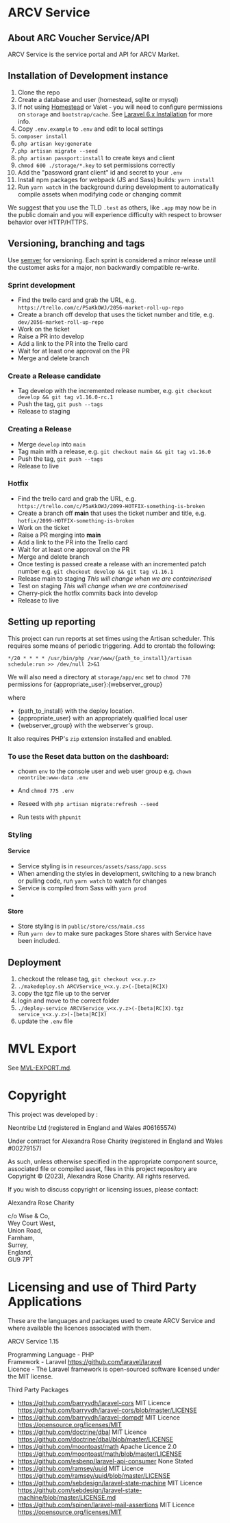 # ARCV Service

## About ARC Voucher Service/API
ARCV Service is the service portal and API for ARCV Market.

## Installation of Development instance

1. Clone the repo
2. Create a database and user (homestead, sqlite or mysql)
3. If not using [Homestead](https://laravel.com/docs/6.x/homestead) or Valet - you will need to configure permissions on `storage` and `bootstrap/cache`. See [Laravel 6.x Installation](https://laravel.com/docs/6.x) for more info.
4. Copy `.env.example` to `.env` and edit to local settings
5. `composer install`
6. `php artisan key:generate`
7. `php artisan migrate --seed`
8. `php artisan passport:install` to create keys and client
9. `chmod 600 ./storage/*.key` to set permissions correctly
10. Add the "password grant client" id and secret to your `.env`
11. Install npm packages for webpack (JS and Sass) builds: `yarn install`
12. Run `yarn watch` in the background during development to automatically compile assets when modifying code or changing commit

We suggest that you use the TLD `.test` as others, like `.app` may now be in the public domain and you will experience difficulty with respect to browser behavior over HTTP/HTTPS.

## Versioning, branching and tags

Use [semver](https://semver.org/) for versioning. Each sprint is considered a minor release until the customer asks for a major, non backwardly compatible re-write.

### Sprint development

 * Find the trello card and grab the URL, e.g. `https://trello.com/c/P5aKkOWJ/2056-market-roll-up-repo`
 * Create a branch off develop that uses the ticket number and title, e.g. `dev/2056-market-roll-up-repo`
 * Work on the ticket
 * Raise a PR into develop
 * Add a link to the PR into the Trello card
 * Wait for at least one approval on the PR
 * Merge and delete branch

### Create a Release candidate

 * Tag develop with the incremented release number, e.g. `git checkout develop && git tag v1.16.0-rc.1`
 * Push the tag, `git push --tags`
 * Release to staging

### Creating a Release

 * Merge `develop` into `main`
 * Tag main with a release, e.g. `git checkout main && git tag v1.16.0`
 * Push the tag, `git push --tags`
 * Release to live

### Hotfix

 * Find the trello card and grab the URL, e.g. `https://trello.com/c/P5aKkOWJ/2099-HOTFIX-something-is-broken`
 * Create a branch off **main** that uses the ticket number and title, e.g. `hotfix/2099-HOTFIX-something-is-broken`
 * Work on the ticket
 * Raise a PR merging into **main**
 * Add a link to the PR into the Trello card
 * Wait for at least one approval on the PR
 * Merge and delete branch
 * Once testing is passed create a release with an incremented patch number e.g. `git checkout develop && git tag v1.16.1`
 * Release main to staging *This will change when we are containerised*
 * Test on staging *This will change when we are containerised*
 * Cherry-pick the hotfix commits back into develop
 * Release to live


## Setting up reporting

This project can run reports at set times using the Artisan scheduler. This requires some means of periodic triggering. Add to crontab the following:

`*/20 * * * * /usr/bin/php /var/www/{path_to_install}/artisan schedule:run >> /dev/null 2>&1`

We will also need a directory at `storage/app/enc` set to `chmod 770` permissions for {appropriate_user}:{webserver_group}

where

- {path_to_install} with the deploy location.
- {appropriate_user} with an appropriately qualified local user
- {webserver_group} with the webserver's group.

It also requires PHP's `zip` extension installed and enabled.

### To use the Reset data button on the dashboard:
 - chown `env` to the console user and web user group e.g. `chown neontribe:www-data .env`
 - And `chmod 775 .env`

 - Reseed with `php artisan migrate:refresh --seed`
 - Run tests with `phpunit`

### Styling

#### Service

- Service styling is in `resources/assets/sass/app.scss`
- When amending the styles in development, switching to a new branch or pulling code, run `yarn watch` to watch for changes
- Service is compiled from Sass with `yarn prod`
- 
#### Store

- Store styling is in `public/store/css/main.css`
- Run `yarn dev` to make sure packages Store shares with Service have been included.

## Deployment

1. checkout the release tag, `git checkout v<x.y.z>`
2. `./makedeploy.sh ARCVService_v<x.y.z>(-[beta|RC]X)`
3. copy the tgz file up to the server
4. login and move to the correct folder
5. `./deploy-service ARCVService_v<x.y.z>(-[beta|RC]X).tgz service_v<x.y.z>(-[beta|RC]X)`
6. update the `.env` file

# MVL Export

See [MVL-EXPORT.md](./docs/MVL-EXPORT.md).

# Copyright
This project was developed by :

Neontribe Ltd (registered in England and Wales #06165574)

Under contract for Alexandra Rose Charity (registered in England and Wales #00279157)

As such, unless otherwise specified in the appropriate component source, associated file or compiled asset, files in this project repository are Copyright &copy; (2023), Alexandra Rose Charity. All rights reserved.

If you wish to discuss copyright or licensing issues, please contact:

Alexandra Rose Charity

c/o Wise & Co,\
Wey Court West,\
Union Road,\
Farnham,\
Surrey,\
England,\
GU9 7PT

# Licensing and use of Third Party Applications
These are the languages and packages used to create ARCV Service and where available the licences associated with them.

ARCV Service 1.15

Programming Language - PHP\
Framework - Laravel https://github.com/laravel/laravel \
Licence - The Laravel framework is open-sourced software licensed under the MIT license.

Third Party Packages
- https://github.com/barryvdh/laravel-cors MIT Licence https://github.com/barryvdh/laravel-cors/blob/master/LICENSE
- https://github.com/barryvdh/laravel-dompdf MIT Licence https://opensource.org/licenses/MIT
- https://github.com/doctrine/dbal MIT Licence https://github.com/doctrine/dbal/blob/master/LICENSE
- https://github.com/moontoast/math Apache Licence 2.0 https://github.com/moontoast/math/blob/master/LICENSE
- https://github.com/esbenp/laravel-api-consumer None Stated
- https://github.com/ramsey/uuid MIT Licence https://github.com/ramsey/uuid/blob/master/LICENSE
- https://github.com/sebdesign/laravel-state-machine MIT Licence https://github.com/sebdesign/laravel-state-machine/blob/master/LICENSE.md
- https://github.com/spinen/laravel-mail-assertions MIT Licence https://opensource.org/licenses/MIT
